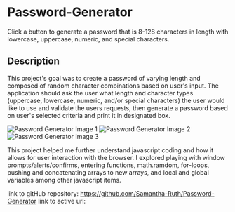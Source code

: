 # Password-Generator

Click a button to generate a password that is 8-128 characters in length with lowercase, uppercase, numeric, and special characters.

## Description

 This project's goal was to create a password of varying length and composed of random character combinations based on user's input.  The application should ask the user what length and character types (uppercase, lowercase, numeric, and/or special characters) the user would like to use and validate the users requests, then generate a password based on user's selected criteria and print it in designated box. 

![Password Generator Image 1](https://user-images.githubusercontent.com/64170123/167308350-e68d102d-bc78-4d02-b25d-9f57592845e8.jpg)
![Password Generator Image 2](https://user-images.githubusercontent.com/64170123/167308355-8fd452da-ebcc-4d0d-ac43-c61aeb072d59.jpg)
![Password Generator Image 3](https://user-images.githubusercontent.com/64170123/167308358-8ff4f0c7-531a-4c29-9cab-46b124396453.jpg)

 This project helped me further understand javascript coding and how it allows for user interaction with the browser.  I explored playing with window prompts/alerts/confirms, entering functions, math.ramdom, for-loops, pushing and concatenating arrays to new arrays, and local and global variables among other javascript items.    

link to gitHub repository: https://github.com/Samantha-Ruth/Password-Generator
link to active url:
